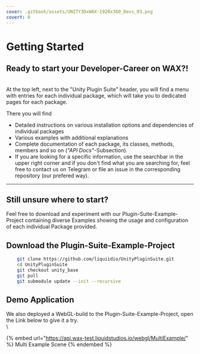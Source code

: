 ```yaml
---
cover: .gitbook/assets/UNITY3DxWAX-1920x360_Devs_03.png
coverY: 0
---
```


# Getting Started

## **Ready to start your Developer-C**areer **on WAX?!**

\
At the top left, next to the "Unity Plugin Suite" header, you will find a menu with entries for each individual package, which will take you to dedicated pages for each package.

There you will find

* Detailed instructions on various installation options and dependencies of individual packages
* Various examples with additional explanations
* Complete documentation of each package, its classes, methods, members and so on (_"API Docs"_-Subsection).
* If you are looking for a specific information, use the searchbar in the upper right corner and if you don't find what you are searching for, feel free to contact us on Telegram or file an issue in the corresponding repository (our prefered way).

***

## **Still unsure where to start?**

Feel free to download and experiment with our Plugin-Suite-Example-Project containing diverse Examples showing the usage and configuration of each individual Package provided.

## Download the Plugin-Suite-Example-Project

```bash
    git clone https://github.com/liquiidio/UnityPluginSuite.git
    cd UnityPluginSuite
    git checkout unity_base
    git pull
    git submodule update --init --recursive
```

## Demo Application

We also deployed a WebGL-build to the Plugin-Suite-Example-Project, open the Link below to give it a try.\
\


{% embed url="https://api.wax-test.liquidstudios.io/webgl/MultiExample/" %}
Multi Example Scene
{% endembed %}

